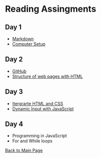 # Reading Assingments

## Day 1

* [Markdown](https://codrcam.github.io/reading-note/Reading102/markdown)
* [Computer Setup](https://codrcam.github.io/reading-note/Reading102/setup)

## Day 2

* [GitHub](https://codrcam.github.io/reading-note/Reading102/github)
* [Structure of web pages with HTML](https://codrcam.github.io/reading-note/Reading102/webpage)

## Day 3

* [Itergrarte HTML and CSS](https://codrcam.github.io/reading-note/Reading102/css)
* [Dynamic Input with JavaScript](https://codrcam.github.io/reading-note/Reading102/javascript)

## Day 4

* Programming in JavaScript
* For and While loops

[Back to Main Page](https://codrcam.github.io/reading-note/)